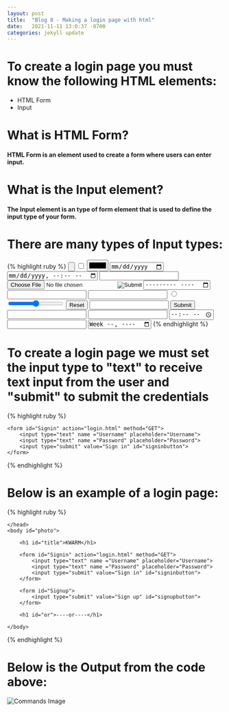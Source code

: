 ```yaml
---
layout: post
title:  "Blog 8 - Making a login page with html"
date:   2021-11-11 13:0:37 -0700
categories: jekyll update
---
```


# **To create a login page you must know the following HTML elements:**
* HTML Form
* Input

# **What is HTML Form?**
#### HTML Form is an element used to create a form where users can enter input.

# **What is the Input element?**
#### The Input element is an type of form element that is used to define the input type of your form.

# **There are many types of Input types:**
{% highlight ruby %}
<input type="button">
<input type="checkbox">
<input type="color">
<input type="date">
<input type="datetime-local">
<input type="email">
<input type="file">
<input type="hidden">
<input type="image">
<input type="month">
<input type="number">
<input type="password">
<input type="radio">
<input type="range">
<input type="reset">
<input type="search">
<input type="submit">
<input type="tel">
<input type="text"> 
<input type="time">
<input type="url">
<input type="week">
{% endhighlight %}

# **To create a login page we must set the input type to "text" to receive text input from the user and "submit" to submit the credentials**
{% highlight ruby %}

    <form id="Signin" action="login.html" method="GET">
        <input type="text" name ="Username" placeholder="Username">
        <input type="text" name ="Password" placeholder="Password">            
        <input type="submit" value="Sign in" id="signinbutton">
    </form>
{% endhighlight %}


# **Below is an example of a login page:**

{% highlight ruby %}
<!DOCTYPE html>
<html lang="en">

<html>
    <head>
        <meta charset="UTF-8">
        <meta http-equiv="X-UA-Compatible" content="IE=edge">
        <meta name="viewport" content="width=device-width, initial-scale=1.0">
        <title>Sign in</title>
        <link rel="stylesheet" href="login.css" />
            <!-- Load icon library -->
        <link rel="stylesheet" href="https://cdnjs.cloudflare.com/ajax/libs/font-awesome/4.7.0/css/font-awesome.min.css">
    
    </head>
    <body id="photo">
        
        <h1 id="title">KWARM</h1>
        
        <form id="Signin" action="login.html" method="GET">
            <input type="text" name ="Username" placeholder="Username">
            <input type="text" name ="Password" placeholder="Password">            
            <input type="submit" value="Sign in" id="signinbutton">
        </form>

        <form id="Signup">
            <input type="submit" value="Sign up" id="signupbutton">
        </form>

        <h1 id="or">----or----</h1>
        
    </body>
</html>
{% endhighlight %}

# **Below is the Output from the code above:**
![Commands Image](https://topramanc.github.io/Images/login.jpeg)